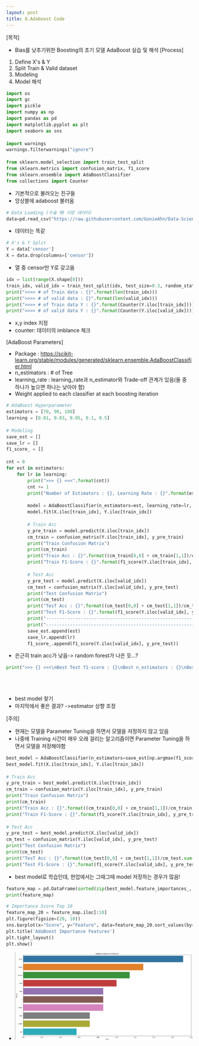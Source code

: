 ```yaml
---
layout: post
title: 8.Adaboost Code
---
```


[목적]
- Bias를 낮추기위한 Boosting의 초기 모델 AdaBoost 실습 및 해석
[Process]
1. Define X's & Y
2. Split Train & Valid dataset
3. Modeling
4. Model 해석
```python
import os
import gc
import pickle
import numpy as np
import pandas as pd
import matplotlib.pyplot as plt
import seaborn as sns

import warnings
warnings.filterwarnings("ignore")

from sklearn.model_selection import train_test_split
from sklearn.metrics import confusion_matrix, f1_score
from sklearn.ensemble import AdaBoostClassifier
from collections import Counter
```
- 기본적으로 불러오는 친구들
- 앙상블에 adaboost 불러옴
```python
# Data Loading (수술 時 사망 데이터)
data=pd.read_csv("https://raw.githubusercontent.com/GonieAhn/Data-Science-online-course-from-gonie/main/Data%20Store/example_data.csv")
```
- 데이터는 똑같
```python
# X's & Y Split
Y = data['censor']
X = data.drop(columns=['censor'])
```
- 열 중 censor만 Y로 갖고옴
```python
idx = list(range(X.shape[0]))
train_idx, valid_idx = train_test_split(idx, test_size=0.3, random_state=2021)
print(">>>> # of Train data : {}".format(len(train_idx)))
print(">>>> # of valid data : {}".format(len(valid_idx)))
print(">>>> # of Train data Y : {}".format(Counter(Y.iloc[train_idx])))
print(">>>> # of valid data Y : {}".format(Counter(Y.iloc[valid_idx])))
```
- x,y index 지정
- counter: 데이터의 imblance 체크

[AdaBoost Parameters]
- Package : https://scikit-learn.org/stable/modules/generated/sklearn.ensemble.AdaBoostClassifier.html
- n_estimators : # of Tree
- learning_rate : learning_rate과 n_estimator와 Trade-off 관계가 있음(둘 중 하나가 높으면 하나는 낮아야 함)
- Weight applied to each classifier at each boosting iteration
```python
# AdaBoost Hyperparameter
estimators = [70, 90, 100]
learning = [0.01, 0.03, 0.05, 0.1, 0.5]

# Modeling
save_est = []
save_lr = []
f1_score_ = []

cnt = 0
for est in estimators:
    for lr in learning:
        print(">>> {} <<<".format(cnt))
        cnt += 1
        print("Number of Estimators : {}, Learning Rate : {}".format(est, lr))
        
        model = AdaBoostClassifier(n_estimators=est, learning_rate=lr, random_state=119)
        model.fit(X.iloc[train_idx], Y.iloc[train_idx])

        # Train Acc
        y_pre_train = model.predict(X.iloc[train_idx])
        cm_train = confusion_matrix(Y.iloc[train_idx], y_pre_train)
        print("Train Confusion Matrix")
        print(cm_train)
        print("Train Acc : {}".format((cm_train[0,0] + cm_train[1,1])/cm_train.sum()))
        print("Train F1-Score : {}".format(f1_score(Y.iloc[train_idx], y_pre_train)))

        # Test Acc
        y_pre_test = model.predict(X.iloc[valid_idx])
        cm_test = confusion_matrix(Y.iloc[valid_idx], y_pre_test)
        print("Test Confusion Matrix")
        print(cm_test)
        print("TesT Acc : {}".format((cm_test[0,0] + cm_test[1,1])/cm_test.sum()))
        print("Test F1-Score : {}".format(f1_score(Y.iloc[valid_idx], y_pre_test)))
        print("-----------------------------------------------------------------------")
        print("-----------------------------------------------------------------------")
        save_est.append(est)
        save_lr.append(lr)
        f1_score_.append(f1_score(Y.iloc[valid_idx], y_pre_test))
```
- 은근히 train acc가 낮음-> random forest가 나은 듯...?
```python
print(">>> {} <<<\nBest Test f1-score : {}\nBest n_estimators : {}\nBest Learning Rate : {}".format(np.argmax(f1_score_),
                                                                                                    f1_score_[np.argmax(f1_score_)], 
                                                                                                    save_est[np.argmax(f1_score_)],
                                                                                                    save_lr[np.argmax(f1_score_)]))
```
- best model 찾기
- 마지막에서 좋은 결과? ->estimator 상향 조정

[주의]

  - 현재는 모델을 Parameter Tuning을 하면서 모델을 저정하지 않고 있음
  - 나중에 Training 시간이 매우 오래 걸리는 알고리즘이면 Parameter Tuning을 하면서 모델을 저장해야함
```python
best_model = AdaBoostClassifier(n_estimators=save_est[np.argmax(f1_score_)], learning_rate=save_lr[np.argmax(f1_score_)], random_state=119)
best_model.fit(X.iloc[train_idx], Y.iloc[train_idx])

# Train Acc
y_pre_train = best_model.predict(X.iloc[train_idx])
cm_train = confusion_matrix(Y.iloc[train_idx], y_pre_train)
print("Train Confusion Matrix")
print(cm_train)
print("Train Acc : {}".format((cm_train[0,0] + cm_train[1,1])/cm_train.sum()))
print("Train F1-Score : {}".format(f1_score(Y.iloc[train_idx], y_pre_train)))

# Test Acc
y_pre_test = best_model.predict(X.iloc[valid_idx])
cm_test = confusion_matrix(Y.iloc[valid_idx], y_pre_test)
print("Test Confusion Matrix")
print(cm_test)
print("TesT Acc : {}".format((cm_test[0,0] + cm_test[1,1])/cm_test.sum()))
print("Test F1-Score : {}".format(f1_score(Y.iloc[valid_idx], y_pre_test)))
```
- best model로 학습인데, 현업에서는 그때그때 model 저장하는 경우가 많음!
```python
feature_map = pd.DataFrame(sorted(zip(best_model.feature_importances_, X.columns), reverse=True), columns=['Score', 'Feature'])
print(feature_map)
```

```python
# Importance Score Top 10
feature_map_20 = feature_map.iloc[:10]
plt.figure(figsize=(20, 10))
sns.barplot(x="Score", y="Feature", data=feature_map_20.sort_values(by="Score", ascending=False), errwidth=40)
plt.title('AdaBoost Importance Features')
plt.tight_layout()
plt.show()
```
-
	![image](https://github.com/code7ssage/code7ssage.github.io/blob/master/assets/attached%20file/Pasted%20image%2020240108124459.png?raw=true)